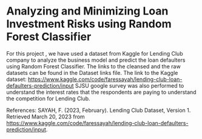 # Analyzing and Minimizing Loan Investment Risks using Random Forest Classifier

For this project , we have used a dataset from Kaggle for Lending Club company to analyze the business model and predict the loan defaulters using 
Random Forest Classifier. The links to the cleansed and the raw datasets can be found in the Dataset links file. 
The link to the Kaggle dataset: https://www.kaggle.com/code/faressayah/lending-club-loan-defaulters-prediction/input
SJSU google survey was also performed to understand the interest rates that the respondents are paying to understand the competition for Lending Club.

References:
SAYAH, F. (2023, February). Lending Club Dataset, Version 1. Retrieved March 20, 2023 from https://www.kaggle.com/code/faressayah/lending-club-loan-defaulters-prediction/input.
